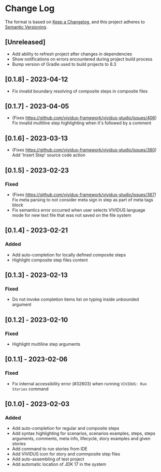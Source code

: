 # Change Log

The format is based on [Keep a Changelog](https://keepachangelog.com/en/1.0.0/),
and this project adheres to [Semantic Versioning](https://semver.org/spec/v2.0.0.html).

## [Unreleased]

* Add ability to refresh project after changes in dependencies
* Show notifications on errors encountered during project build process
* Bump version of Gradle used to build projects to 8.3

## [0.1.8] - 2023-04-12

* Fix invalid boundary resolving of composite steps in composite files

## [0.1.7] - 2023-04-05

* (Fixes https://github.com/vividus-framework/vividus-studio/issues/406) Fix invalid multiline step highlighting when it's followed by a comment

## [0.1.6] - 2023-03-13

* (Fixes https://github.com/vividus-framework/vividus-studio/issues/380) Add 'Insert Step' source code action

## [0.1.5] - 2023-02-23

### Fixed

* (Fixes https://github.com/vividus-framework/vividus-studio/issues/367) Fix meta parsing to not consider  meta sign in step as part of meta tags block
* Fix semantics error occurred when user selects VIVIDUS language mode for new text file that was not saved on the file system

## [0.1.4] - 2023-02-21

### Added

* Add auto-completion for locally defined composite steps
* Highlight composite step files content

## [0.1.3] - 2023-02-13

### Fixed

* Do not invoke completion items list on typing inside unbounded argument

## [0.1.2] - 2023-02-10

### Fixed

* Highlight multiline step arguments

## [0.1.1] - 2023-02-06

### Fixed

* Fix internal accessibility error (#32603) when running `VIVIDUS: Run Stories` command

## [0.1.0] - 2023-02-03

### Added

* Add auto-completion for regular and composite steps
* Add syntax highlighting for scenarios, scenarios examples, steps, steps arguments, comments, meta info, lifecycle, story examples and given stories
* Add command to run stories from IDE
* Add VIVIDUS icon for story and commposite step files
* Add auto-assembling of test project
* Add automatic location of JDK 17 in the system
